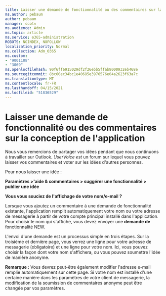 ```yaml
---
title: Laisser une demande de fonctionnalité ou des commentaires sur la conception de l'application
ms.author: pebaum
author: pebaum
manager: scotv
ms.audience: Admin
ms.topic: article
ms.service: o365-administration
ROBOTS: NOINDEX, NOFOLLOW
localization_priority: Normal
ms.collection: Adm_O365
ms.custom:
- "9001108"
- "3069"
ms.openlocfilehash: 90f6ff6915029df2f26ebb5ffab8000932eb468e
ms.sourcegitcommit: 8bc60ec34bc1e40685e3976576e04a2623f63a7c
ms.translationtype: MT
ms.contentlocale: fr-FR
ms.lasthandoff: 04/15/2021
ms.locfileid: "51836529"
---
```

# <a name="leave-a-feature-request-or-feedback-on-app-design"></a>Laisser une demande de fonctionnalité ou des commentaires sur la conception de l'application

Nous vous remercions de partager vos idées pendant que nous continuons à travailler sur Outlook. *UserVoice est* un forum sur lequel vous pouvez laisser vos commentaires et voter sur les idées d'autres personnes.  

Pour nous laisser une idée : 

**Paramètres >'aide & commentaires > suggérer une fonctionnalité > publier une idée** 

**Vous vous souciez de l'affichage de votre nom/e-mail ?**

Lorsque vous ajoutez un commentaire à une demande de fonctionnalité existante, l'application remplit automatiquement votre nom ou votre adresse de messagerie à partir de votre compte principal installé dans l'application. Pour choisir le nom qui s'affiche, vous devez envoyer une **demande de** fonctionnalité NEW. 

L'envoi d'une demande est un processus simple en trois étapes. Sur la troisième et dernière page, vous verrez une ligne pour votre adresse de messagerie (obligatoire) et une ligne pour votre nom. Ici, vous pouvez choisir la façon dont votre nom s'affichera, ou vous pouvez soumettre l'idée de manière anonyme. 

**Remarque :** Vous devrez peut-être également modifier l'adresse e-mail remplie automatiquement sur cette page. Si votre nom est installé d'une certaine manière dans les paramètres de votre client de messagerie, la modification de la soumission de commentaires anonyme peut être changée par vos paramètres. 
